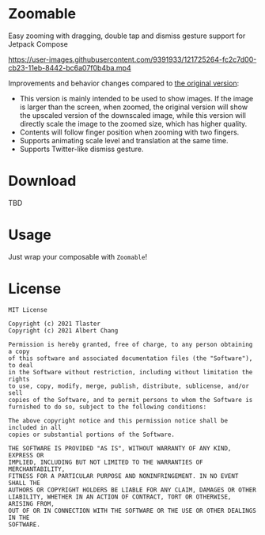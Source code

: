 # Zoomable  

Easy zooming with dragging, double tap and dismiss gesture support for Jetpack Compose 

https://user-images.githubusercontent.com/9391933/121725264-fc2c7d00-cb23-11eb-8442-bc6a07f0b4ba.mp4

Improvements and behavior changes compared to [the original version](https://github.com/Tlaster/Zoomable):

- This version is mainly intended to be used to show images. If the image is larger than the screen, when zoomed, the original version will show the upscaled version of the downscaled image, while this version will directly scale the image to the zoomed size, which has higher quality.
- Contents will follow finger position when zooming with two fingers.
- Supports animating scale level and translation at the same time.
- Supports Twitter-like dismiss gesture.

# Download
TBD

# Usage
Just wrap your composable with `Zoomable`!

# License
```
MIT License

Copyright (c) 2021 Tlaster
Copyright (c) 2021 Albert Chang

Permission is hereby granted, free of charge, to any person obtaining a copy
of this software and associated documentation files (the "Software"), to deal
in the Software without restriction, including without limitation the rights
to use, copy, modify, merge, publish, distribute, sublicense, and/or sell
copies of the Software, and to permit persons to whom the Software is
furnished to do so, subject to the following conditions:

The above copyright notice and this permission notice shall be included in all
copies or substantial portions of the Software.

THE SOFTWARE IS PROVIDED "AS IS", WITHOUT WARRANTY OF ANY KIND, EXPRESS OR
IMPLIED, INCLUDING BUT NOT LIMITED TO THE WARRANTIES OF MERCHANTABILITY,
FITNESS FOR A PARTICULAR PURPOSE AND NONINFRINGEMENT. IN NO EVENT SHALL THE
AUTHORS OR COPYRIGHT HOLDERS BE LIABLE FOR ANY CLAIM, DAMAGES OR OTHER
LIABILITY, WHETHER IN AN ACTION OF CONTRACT, TORT OR OTHERWISE, ARISING FROM,
OUT OF OR IN CONNECTION WITH THE SOFTWARE OR THE USE OR OTHER DEALINGS IN THE
SOFTWARE.
```
